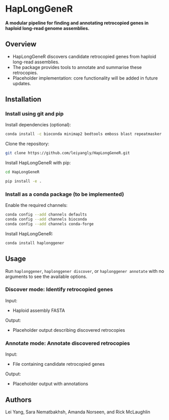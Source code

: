 # HapLongGeneR

**A modular pipeline for finding and annotating retrocopied genes in haploid long-read genome assemblies.**

## Overview

- HapLongGeneR discovers candidate retrocopied genes from haploid long-read assemblies.
- The package provides tools to annotate and summarise these retrocopies.
- Placeholder implementation: core functionality will be added in future updates.

## Installation

### Install using git and pip

Install dependencies (optional):
```bash
conda install -c bioconda minimap2 bedtools emboss blast repeatmasker
```

Clone the repository:
```bash
git clone https://github.com/leiyangly/HapLongGeneR.git
```

Install HapLongGeneR with pip:
```bash
cd HapLongGeneR

pip install -e .
```

### Install as a conda package (to be implemented)

Enable the required channels:
```bash
conda config --add channels defaults
conda config --add channels bioconda
conda config --add channels conda-forge
```

Install HapLongGeneR:
```bash
conda install haplonggener
```

## Usage

Run `haplonggener`, `haplonggener discover`, or `haplonggener annotate` with no arguments to see the available options.

### Discover mode: Identify retrocopied genes

Input:
- Haploid assembly FASTA

Output:
- Placeholder output describing discovered retrocopies

### Annotate mode: Annotate discovered retrocopies

Input:
- File containing candidate retrocopied genes

Output:
- Placeholder output with annotations

## Authors

Lei Yang, Sara Nematbakhsh, Amanda Norseen, and Rick McLaughlin
